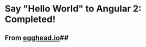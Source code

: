 # Say "Hello World" to Angular 2: Completed! #

## From [egghead.io](https://egghead.io/lessons/angular-2-say-hello-world-to-angular-2?series=angular-2-fundamentals)##
